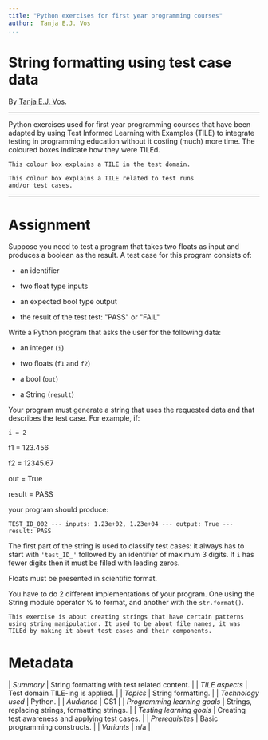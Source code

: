```yaml
---
title: "Python exercises for first year programming courses"
author:  Tanja E.J. Vos
...
```


# String formatting using test case data

By [Tanja E.J. Vos](https://www.tanjavos.com).

------------------------------------------------------------------------

Python exercises used for first year programming courses that
have been adapted by using Test Informed Learning with Examples (TILE)
to integrate testing in programming education without it costing (much)
more time. The coloured boxes indicate how they were TILEd.

```testdomaintile
This colour box explains a TILE in the test domain.
```

```testruntile
This colour box explains a TILE related to test runs 
and/or test cases.
```
------------------------------------------------------------------------

# Assignment

Suppose you need to test a program that takes two floats as input
and produces a boolean as the result. A test case for this program
consists of:

-   an identifier

-   two float type inputs

-   an expected bool type output

-   the result of the test test: "PASS" or "FAIL"

Write a Python program that asks the user for the following data:

-   an integer (`i`)

-   two floats (`f1` and `f2`)

-   a bool (`out`)

-   a String (`result`)

Your program must generate a string that uses the requested data and
that describes the test case. For example, if:

`i = 2`

f1 = 123.456

f2 = 12345.67

out = True

result = PASS

your program should produce:

`TEST_ID_002 --- inputs: 1.23e+02, 1.23e+04 --- output: True --- result: PASS`

The first part of the string is used to classify test cases: it
always has to start with `'test_ID_'` followed by an identifier of
maximum 3 digits. If `i` has fewer digits then it must be filled
with leading zeros.

Floats must be presented in scientific format.

You have to do 2 different implementations of your program. One
using the String module operator % to format, and another with the
`str.format()`.

```testdomaintile
This exercise is about creating strings that have certain patterns
using string manipulation. It used to be about file names, it was
TILEd by making it about test cases and their components.
```


# Metadata

| _Summary_ | String formatting with test related content. |
| _TILE aspects_ | Test domain TILE-ing is applied. |
| _Topics_ | String formatting. |
| _Technology used_ | Python. |
| _Audience_ | CS1 |
| _Programming learning goals_ | Strings, replacing strings, formatting strings. |
| _Testing learning goals_ | Creating test awareness and applying test cases. |
| _Prerequisites_ |  Basic programming constructs.  |
| _Variants_ | n/a |